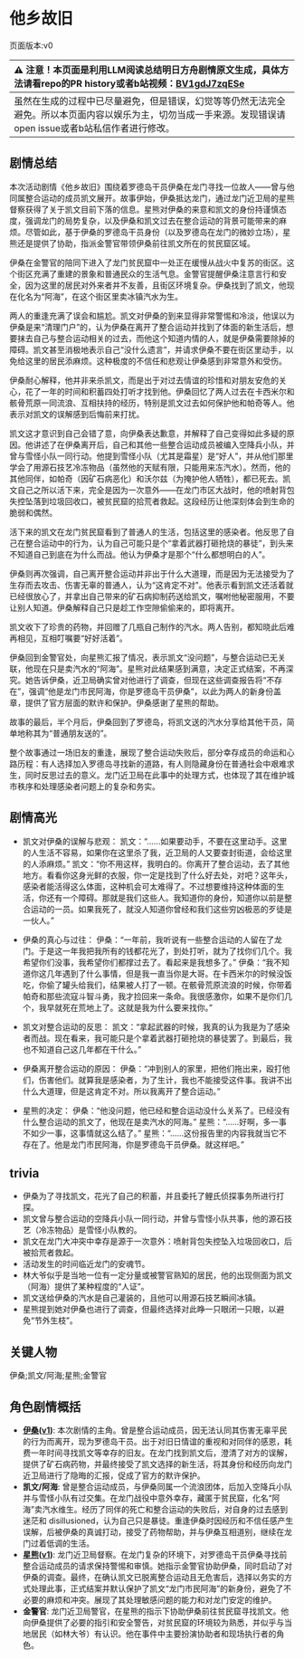 # 他乡故旧
页面版本:v0
 

| :warning: 注意！本页面是利用LLM阅读总结明日方舟剧情原文生成，具体方法请看repo的PR history或者b站视频：[BV1gdJ7zqESe](https://www.bilibili.com/video/BV1gdJ7zqESe/)         |
|:----------------------------|
| 虽然在生成的过程中已尽量避免，但是错误，幻觉等等仍然无法完全避免。所以本页面内容以娱乐为主，切勿当成一手来源。发现错误请open issue或者b站私信作者进行修改。|



## 剧情总结
本次活动剧情《他乡故旧》围绕着罗德岛干员伊桑在龙门寻找一位故人——曾与他同属整合运动的成员凯文展开。故事伊始，伊桑抵达龙门，通过龙门近卫局的星熊督察获得了关于凯文目前下落的信息。星熊对伊桑的来意和凯文的身份持谨慎态度，强调龙门的局势复杂，以及伊桑和凯文过去在整合运动的背景可能带来的麻烦。尽管如此，基于伊桑的罗德岛干员身份（以及罗德岛在龙门的微妙立场），星熊还是提供了协助，指派金警官带领伊桑前往凯文所在的贫民窟区域。

伊桑在金警官的陪同下进入了龙门贫民窟中一处正在缓慢从战火中复苏的街区。这个街区充满了重建的景象和普通民众的生活气息。金警官提醒伊桑注意言行和安全，因为这里的居民对外来者并不友善，且街区环境复杂。伊桑找到了凯文，他现在化名为“阿海”，在这个街区里卖冰镇汽水为生。

两人的重逢充满了误会和尴尬。凯文对伊桑的到来显得非常警惕和冷淡，他误以为伊桑是来“清理门户”的，认为伊桑在离开了整合运动并找到了体面的新生活后，想要抹去自己与整合运动相关的过去，而他这个知道内情的人，就是伊桑需要除掉的障碍。凯文甚至消极地表示自己“没什么遗言”，并请求伊桑不要在街区里动手，以免给这里的居民添麻烦。这种极度的不信任和悲观让伊桑感到非常意外和受伤。

伊桑耐心解释，他并非来杀凯文，而是出于对过去情谊的珍惜和对朋友安危的关心，花了一年的时间和积蓄四处打听才找到他。伊桑回忆了两人过去在卡西米尔和骸骨荒原一同流浪、互相扶持的经历，特别是凯文过去如何保护他和帕奇等人。他表示对凯文的误解感到后悔前来打扰。

凯文这才意识到自己会错了意，向伊桑表达歉意，并解释了自己变得如此多疑的原因。他讲述了在伊桑离开后，自己和其他一些整合运动成员被编入空降兵小队，并曾与雪怪小队一同行动。他提到雪怪小队（尤其是霜星）是“好人”，并从他们那里学会了用源石技艺冷冻物品（虽然他的天赋有限，只能用来冻汽水）。然而，他的其他同伴，如帕奇（因矿石病恶化）和沃尔兹（为掩护他人牺牲），都已死去。凯文自己之所以活下来，完全是因为一次意外——在龙门市区大战时，他的喷射背包失控坠落到垃圾回收口，被贫民窟的拾荒者救起。这段经历让他深刻体会到生命的脆弱和偶然。

活下来的凯文在龙门贫民窟看到了普通人的生活，包括这里的感染者。他反思了自己在整合运动中的行为，认为自己可能只是个“拿着武器打砸抢烧的暴徒”，到头来不知道自己到底在为什么而战。他认为伊桑才是那个“什么都想明白的人”。

伊桑则再次强调，自己离开整合运动并非出于什么大道理，而是因为无法接受为了生存而去攻击、伤害无辜的普通人，认为“这肯定不对”。他表示看到凯文还活着就已经很放心了，并拿出自己带来的矿石病抑制药送给凯文，嘱咐他秘密服用，不要让别人知道。伊桑解释自己只是趁工作空隙偷偷来的，即将离开。

凯文收下了珍贵的药物，并回赠了几瓶自己制作的汽水。两人告别，都知晓此后难再相见，互相叮嘱要“好好活着”。

伊桑回到金警官处，向星熊汇报了情况，表示凯文“没问题”，与整合运动已无关联，他现在只是卖汽水的“阿海”。星熊对此结果感到满意，决定正式结案，不再深究。她告诉伊桑，近卫局确实曾对他进行了调查，但现在这些调查报告将“不存在”，强调“他是龙门市民阿海，你是罗德岛干员伊桑”，以此为两人的新身份盖章，提供了官方层面的默许和保护。伊桑感谢了星熊的帮助。

故事的最后，半个月后，伊桑回到了罗德岛，将凯文送的汽水分享给其他干员，简单地称其为“普通朋友送的”。

整个故事通过一场旧友的重逢，展现了整合运动失败后，部分幸存成员的命运和心路历程：有人选择加入罗德岛寻找新的道路，有人则隐藏身份在普通社会中艰难求生，同时反思过去的意义。龙门近卫局在此事中的处理方式，也体现了其在维护城市秩序和处理感染者问题上的复杂和务实。
## 剧情高光
*   凯文对伊桑的误解与悲观：
    凯文：“......如果要动手，不要在这里动手。这里的人生活不容易，如果你在这里杀了我，近卫局的人又要查封街道，会给这里的人添麻烦。”
    凯文：“你不用这样，我明白的。你离开了整合运动，去了其他地方。看看你这身光鲜的衣服，你一定是找到了什么好去处，对吧？这年头，感染者能活得这么体面，这种机会可太难得了。不过想要维持这种体面的生活，你还有一个障碍。那就是我们这些人。我知道你的身份，知道你以前是整合运动的一员。如果我死了，就没人知道你曾经和我们这些穷凶极恶的歹徒是一伙人。”

*   伊桑的真心与过往：
    伊桑：“一年前，我听说有一些整合运动的人留在了龙门。于是这一年我把我所有的钱都花光了，到处打听，就为了找你们几个。我希望你们没事，我希望你们都撑过去了。看起来是我想多了。”
    伊桑：“我不知道你这几年遇到了什么事情，但是我一直当你是大哥。在卡西米尔的时候没饭吃，你偷了罐头给我们，结果被人打了一顿。在骸骨荒原流浪的时候，你带着帕奇和那些流寇斗智斗勇，我才捡回来一条命。我很感激你，如果不是你们几个，我早就死在荒地上了。这就是我为什么要来找你。”

*   凯文对整合运动的反思：
    凯文：“拿起武器的时候，我真的认为我是为了感染者而战。现在看来，我可能只是个拿着武器打砸抢烧的暴徒罢了。到最后，我也不知道自己这几年都在干什么。”

*   伊桑离开整合运动的原因：
    伊桑：“冲到别人的家里，把他们拖出来，殴打他们，伤害他们。就算我是感染者，为了生计，我也不能接受这件事。我讲不出什么大道理，但是这肯定不对。所以我离开了整合运动。”

*   星熊的决定：
    伊桑：“他没问题，他已经和整合运动没什么关系了。已经没有什么整合运动的凯文了，他现在是卖汽水的阿海。”
    星熊：“......好啊，多一事不如少一事，这事情就这么结了。”
    星熊：“......这份报告里的内容我就当它不存在了。他是龙门市民阿海，你是罗德岛干员伊桑。就这样吧。”
## trivia
*   伊桑为了寻找凯文，花光了自己的积蓄，并且委托了鲤氏侦探事务所进行打探。
*   凯文曾与整合运动的空降兵小队一同行动，并曾与雪怪小队共事，他的源石技艺（冷冻物品）是雪怪小队教的。
*   凯文在龙门大冲突中幸存是源于一次意外：喷射背包失控坠入垃圾回收口，后被拾荒者救起。
*   活动发生的时间临近龙门的安魂节。
*   林大爷似乎是当地一位有一定分量或被警官熟知的居民，他的出现侧面为凯文（阿海）提供了某种程度的“人证”。
*   凯文送给伊桑的汽水是自己灌装的，且他可以用源石技艺瞬间冰镇。
*   星熊提到她对伊桑也进行了调查，但最终选择对此睁一只眼闭一只眼，以避免“节外生枝”。
## 关键人物
伊桑;凯文/阿海;星熊;金警官
## 角色剧情概括
-   **[伊桑](../char_v3/char_355_ethan.md)([v1](../chars/char_355_ethan.md))**: 本次剧情的主角。曾是整合运动成员，因无法认同其伤害无辜平民的行为而离开，现为罗德岛干员。出于对旧日情谊的重视和对同伴的感恩，耗费一年时间寻找凯文等幸存的旧友。在龙门找到凯文后，澄清了对方的误解，提供了矿石病药物，并最终接受了凯文选择的新生活，将其身份和经历向龙门近卫局进行了隐晦的汇报，促成了官方的默许保护。
-   **凯文/阿海**: 曾是整合运动成员，与伊桑同属一个流浪团体，后加入空降兵小队并与雪怪小队有过交集。在龙门战役中意外幸存，藏匿于贫民窟，化名“阿海”卖汽水维生。经历了同伴的死亡和整合运动的失败后，对自身的过去感到迷茫和 disillusioned，认为自己只是暴徒。重逢伊桑时因经历和不信任感产生误解，后被伊桑的真诚打动，接受了药物帮助，并与伊桑互相道别，继续在龙门过着低调的生活。
-   **[星熊](../char_v3/char_136_hsguma.md)([v1](../chars/char_136_hsguma.md))**: 龙门近卫局督察。在龙门复杂的环境下，对罗德岛干员伊桑寻找前整合运动成员的请求保持警惕和审慎。她指示金警官协助伊桑，同时启动了对伊桑的调查。最终，在确认凯文已脱离整合运动且无危害后，选择以务实的方式处理此事，正式结案并默认保护了凯文“龙门市民阿海”的新身份，避免了不必要的麻烦和冲突。展现了其处理敏感问题的能力和对龙门安定的维护。
-   **金警官**: 龙门近卫局警官，在星熊的指示下协助伊桑前往贫民窟寻找凯文。他向伊桑提供了必要的指引和安全警告，对贫民窟的环境较为熟悉，并似乎与当地居民（如林大爷）有认识。他在事件中主要扮演协助者和现场执行者的角色。